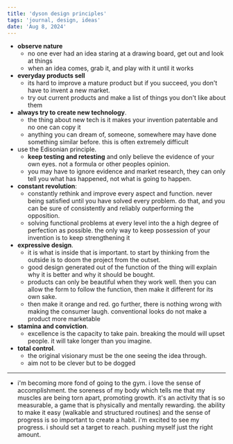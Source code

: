 ```yaml
---
title: 'dyson design principles'
tags: 'journal, design, ideas'
date: 'Aug 8, 2024'
---
```


- **observe nature**
  - no one ever had an idea staring at a drawing board, get out and look at things
  - when an idea comes, grab it, and play with it until it works
- **everyday products sell**
  - its hard to improve a mature product but if you succeed, you don't have to invent a new market.
  - try out current products and make a list of things you don't like about them
- **always try to create new technology**.
  - the thing about new tech is it makes your invention patentable and no one can copy it
  - anything you can dream of, someone, somewhere may have done something similar before. this is often extremely difficult
- use the Edisonian principle.
  - **keep testing and retesting** and only believe the evidence of your own eyes. not a formula or other peoples opinion.
  - you may have to ignore evidence and market research, they can only tell you what has happened, not what is going to happen.
- **constant revolution**:
  - constantly rethink and improve every aspect and function. never being satisfied until you have solved every problem. do that, and you can be sure of consistently and reliably outperforming the opposition.
  - solving functional problems at every level into the a high degree of perfection as possible. the only way to keep possession of your invention is to keep strengthening it
- **expressive design**.
  - it is what is inside that is important. to start by thinking from the outside is to doom the project from the outset.
  - good design generated out of the function of the thing will explain why it is better and why it should be bought.
  - products can only be beautiful when they work well. then you can allow the form to follow the function, then make it different for its own sake.
  - then make it orange and red. go further, there is nothing wrong with making the consumer laugh. conventional looks do not make a product more marketable
- **stamina and conviction**.
  - excellence is the capacity to take pain. breaking the mould will upset people. it will take longer than you imagine.
- **total control**.
  - the original visionary must be the one seeing the idea through.
  - aim not to be clever but to be dogged

---

- i'm becoming more fond of going to the gym. i love the sense of accomplishment. the soreness of my body which tells me that my muscles are being torn apart, promoting growth. it's an activity that is so measurable, a game that is physically and mentally rewarding. the ability to make it easy (walkable and structured routines) and the sense of progress is so important to create a habit. i'm excited to see my progress. i should set a target to reach. pushing myself just the right amount.
